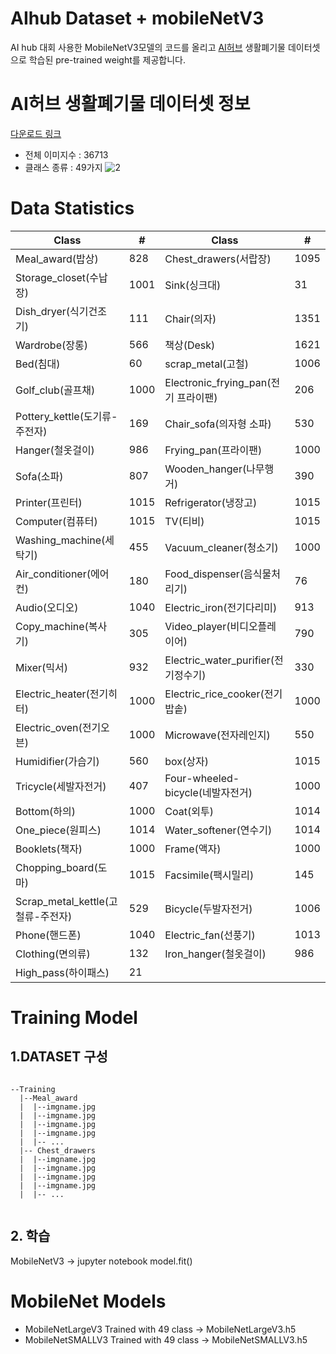 # AIhub Dataset + mobileNetV3
AI hub 대회 사용한 MobileNetV3모델의 코드를 올리고 [AI허브](https://aihub.or.kr/) 생활폐기물 데이터셋으로 학습된 pre-trained weight를 제공합니다.


# AI허브 생활폐기물 데이터셋 정보
[다운로드 링크](https://aihub.or.kr/aidata/27708)
- 전체 이미지수 : 36713
- 클래스 종류 : 49가지
![2](https://user-images.githubusercontent.com/41135138/143242706-762b1694-a631-4b5d-8717-85d9a1980bea.PNG)

# Data Statistics
| Class | # | Class | # |
|-----------------|------|----------------------|------|
| Meal_award(밥상) | 828 | Chest_drawers(서랍장) | 1095 |
| Storage_closet(수납장)| 1001 | Sink(싱크대) | 31 |
| Dish_dryer(식기건조기) | 111 | Chair(의자) | 1351 |
| Wardrobe(장롱) | 566 | 책상(Desk) | 1621 |
| Bed(침대) | 60 | scrap_metal(고철) | 1006 |
| Golf_club(골프채) | 1000 | Electronic_frying_pan(전기 프라이팬) | 206 |
| Pottery_kettle(도기류-주전자) | 169 | Chair_sofa(의자형 소파) | 530 |
| Hanger(철옷걸이) | 986 | Frying_pan(프라이팬) | 1000 |
| Sofa(소파) | 807 | Wooden_hanger(나무행거) | 390 |
| Printer(프린터) | 1015 | Refrigerator(냉장고) | 1015 |
| Computer(컴퓨터) | 1015 | TV(티비) | 1015 |
| Washing_machine(세탁기) | 455 | Vacuum_cleaner(청소기) | 1000 |
| Air_conditioner(에어컨) | 180 | Food_dispenser(음식물처리기) | 76 |
| Audio(오디오) | 1040 | Electric_iron(전기다리미) | 913 |
| Copy_machine(복사기) | 305 | Video_player(비디오플레이어) | 790 |
| Mixer(믹서) | 932 | Electric_water_purifier(전기정수기) | 330 |
| Electric_heater(전기히터) | 1000 | Electric_rice_cooker(전기밥솥) | 1000 |
| Electric_oven(전기오븐) | 1000 | Microwave(전자레인지) | 550 |
| Humidifier(가습기) | 560 | box(상자) | 1015 |
| Tricycle(세발자전거) | 407 | Four-wheeled-bicycle(네발자전거) | 1000 |
| Bottom(하의) | 1000 | Coat(외투) | 1014 |
| One_piece(원피스) | 1014 | Water_softener(연수기) | 1014 |
| Booklets(책자) | 1000 | Frame(액자) | 1000 | 
| Chopping_board(도마) | 1015 | Facsimile(팩시밀리) | 145 |
| Scrap_metal_kettle(고철류-주전자) | 529 | Bicycle(두발자전거) | 1006 |
| Phone(핸드폰) | 1040 | Electric_fan(선풍기) | 1013 |
| Clothing(면의류) | 132 | Iron_hanger(철옷걸이) | 986 |
| High_pass(하이패스) | 21 |
# Training Model
## 1.DATASET 구성
<pre><code>	    
--Training
  |--Meal_award
  |  |--imgname.jpg
  |  |--imgname.jpg
  |  |--imgname.jpg
  |  |--imgname.jpg
  |  |-- ...
  |-- Chest_drawers
  |  |--imgname.jpg
  |  |--imgname.jpg
  |  |--imgname.jpg
  |  |--imgname.jpg
  |  |-- ...
 </code></pre>
## 2. 학습
MobileNetV3 -> jupyter notebook
model.fit()

# MobileNet Models
- MobileNetLargeV3 Trained with 49 class -> MobileNetLargeV3.h5
- MobileNetSMALLV3 Trained with 49 class -> MobileNetSMALLV3.h5
